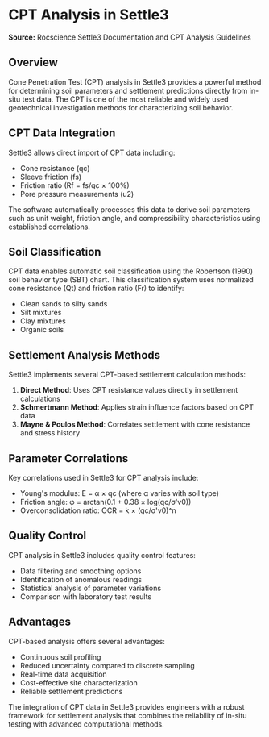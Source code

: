 # CPT Analysis in Settle3

**Source:** Rocscience Settle3 Documentation and CPT Analysis Guidelines

## Overview

Cone Penetration Test (CPT) analysis in Settle3 provides a powerful method for determining soil parameters and settlement predictions directly from in-situ test data. The CPT is one of the most reliable and widely used geotechnical investigation methods for characterizing soil behavior.

## CPT Data Integration

Settle3 allows direct import of CPT data including:
- Cone resistance (qc)
- Sleeve friction (fs)
- Friction ratio (Rf = fs/qc × 100%)
- Pore pressure measurements (u2)

The software automatically processes this data to derive soil parameters such as unit weight, friction angle, and compressibility characteristics using established correlations.

## Soil Classification

CPT data enables automatic soil classification using the Robertson (1990) soil behavior type (SBT) chart. This classification system uses normalized cone resistance (Qt) and friction ratio (Fr) to identify:
- Clean sands to silty sands
- Silt mixtures
- Clay mixtures
- Organic soils

## Settlement Analysis Methods

Settle3 implements several CPT-based settlement calculation methods:

1. **Direct Method**: Uses CPT resistance values directly in settlement calculations
2. **Schmertmann Method**: Applies strain influence factors based on CPT data
3. **Mayne & Poulos Method**: Correlates settlement with cone resistance and stress history

## Parameter Correlations

Key correlations used in Settle3 for CPT analysis include:
- Young's modulus: E = α × qc (where α varies with soil type)
- Friction angle: φ = arctan(0.1 + 0.38 × log(qc/σ'v0))
- Overconsolidation ratio: OCR = k × (qc/σ'v0)^n

## Quality Control

CPT analysis in Settle3 includes quality control features:
- Data filtering and smoothing options
- Identification of anomalous readings
- Statistical analysis of parameter variations
- Comparison with laboratory test results

## Advantages

CPT-based analysis offers several advantages:
- Continuous soil profiling
- Reduced uncertainty compared to discrete sampling
- Real-time data acquisition
- Cost-effective site characterization
- Reliable settlement predictions

The integration of CPT data in Settle3 provides engineers with a robust framework for settlement analysis that combines the reliability of in-situ testing with advanced computational methods.
